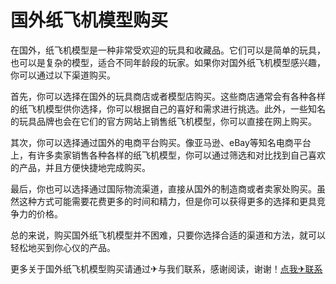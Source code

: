 # 国外纸飞机模型购买

在国外，纸飞机模型是一种非常受欢迎的玩具和收藏品。它们可以是简单的玩具，也可以是复杂的模型，适合不同年龄段的玩家。如果你对国外纸飞机模型感兴趣，你可以通过以下渠道购买。

首先，你可以选择在国外的玩具商店或者模型店购买。这些商店通常会有各种各样的纸飞机模型供你选择，你可以根据自己的喜好和需求进行挑选。此外，一些知名的玩具品牌也会在它们的官方网站上销售纸飞机模型，你可以直接在网上购买。

其次，你可以选择通过国外的电商平台购买。像亚马逊、eBay等知名电商平台上，有许多卖家销售各种各样的纸飞机模型，你可以通过筛选和对比找到自己喜欢的产品，并且方便快捷地完成购买。

最后，你也可以选择通过国际物流渠道，直接从国外的制造商或者卖家处购买。虽然这种方式可能需要花费更多的时间和精力，但是你可以获得更多的选择和更具竞争力的价格。

总的来说，购买国外纸飞机模型并不困难，只要你选择合适的渠道和方法，就可以轻松地买到你心仪的产品。

更多关于国外纸飞机模型购买请通过✈与我们联系，感谢阅读，谢谢！[点我✈联系](https://d.k02.cc)